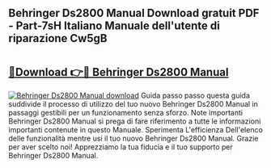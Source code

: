 ## Behringer Ds2800 Manual Download gratuit PDF - Part-7sH Italiano Manuale dell'utente di riparazione Cw5gB

# <h2><a href="http://df94fq8.blite.top/?on=Behringer+Ds2800+Manual">🔗Download 👉🔴 Behringer Ds2800 Manual</a></h2>

[![Behringer Ds2800 Manual download](https://i.imgur.com/lujVjoI.png)](http://df94fq8.blite.top/?on=Behringer+Ds2800+Manual)
Guida passo passo questa guida suddivide il processo di utilizzo del tuo nuovo Behringer Ds2800 Manual in passaggi gestibili per un funzionamento senza sforzo. Note importanti Behringer Ds2800 Manual si prega di fare riferimento a tutte le informazioni importanti contenute in questo Manuale. Sperimenta L'efficienza Dell'elenco delle funzionalità mentre usi il tuo nuovo Behringer Ds2800 Manual. Grazie per aver scelto noi! Apprezziamo la tua fiducia e il tuo supporto per Behringer Ds2800 Manual.
